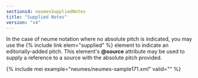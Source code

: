 ```yaml
---
sectionid: neumesSuppliedNotes
title: "Supplied Notes"
version: "v4"
---
```


In the case of neume notation where no absolute pitch is indicated, you may use the {% include link elem="supplied" %} element to indicate an editorially-added pitch. This element's **@source** attribute may be used to supply a reference to a source with the absolute pitch provided.

{% include mei example="neumes/neumes-sample171.xml" valid="" %}
